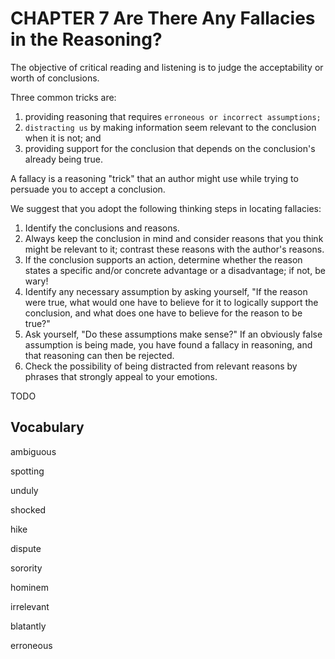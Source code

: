 # CHAPTER 7 Are There Any Fallacies in the Reasoning?

The objective of critical reading and listening is to judge the acceptability or worth of conclusions.

Three common tricks are:

1. providing reasoning that requires `erroneous or incorrect assumptions;`
2. `distracting us` by making information seem relevant to the conclusion when it is not; and
3. providing support for the conclusion that depends on the conclusion's already being true.

A fallacy is a reasoning "trick" that an author might use while trying to persuade you to accept a conclusion.

We suggest that you adopt the following thinking steps in locating fallacies:

1. Identify the conclusions and reasons.
2. Always keep the conclusion in mind and consider reasons that you think might be relevant to it; contrast these reasons with the author's reasons.
3. If the conclusion supports an action, determine whether the reason states a specific and/or concrete advantage or a disadvantage; if not, be wary!
4. Identify any necessary assumption by asking yourself, "If the reason were true, what would one have to believe for it to logically support the conclusion, and what does one have to believe for the reason to be true?"
5. Ask yourself, "Do these assumptions make sense?" If an obviously false assumption is being made, you have found a fallacy in reasoning, and that reasoning can then be rejected.
6. Check the possibility of being distracted from relevant reasons by phrases that strongly appeal to your emotions.

TODO



## Vocabulary

ambiguous

spotting

unduly

shocked

hike

dispute

sorority

hominem

irrelevant

blatantly

erroneous

